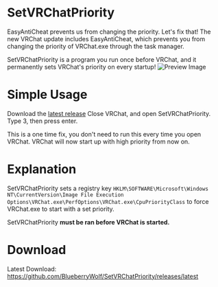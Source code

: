 # SetVRChatPriority
EasyAntiCheat prevents us from changing the priority.  Let's fix that!
The new VRChat update includes EasyAntiCheat, which prevents you from changing the priority of VRChat.exe through the task manager.

SetVRChatPriority is a program you run once before VRChat, and it permanently sets VRChat's priority on every startup!
![Preview Image](https://cdn.discordapp.com/attachments/924219614257348650/1006908690349170698/unknown.png)

# Simple Usage
Download the [latest release](https://github.com/BlueberryWolf/SetVRChatPriority/releases/latest)
Close VRChat, and open SetVRChatPriority.
Type 3, then press enter.

This is a one time fix, you don't need to run this every time you open VRChat.
VRChat will now start up with high priority from now on.

# Explanation
SetVRChatPriority sets a registry key `HKLM\SOFTWARE\Microsoft\Windows NT\CurrentVersion\Image File Execution Options\VRChat.exe\PerfOptions\VRChat.exe\CpuPriorityClass` to force VRChat.exe to start with a set priority.

SetVRChatPriority **must be ran before VRChat is started.**

# Download
Latest Download: https://github.com/BlueberryWolf/SetVRChatPriority/releases/latest
